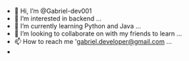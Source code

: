 - 👋 Hi, I’m @Gabriel-dev001
- 👀 I’m interested in backend ...
- 🌱 I’m currently learning Python and Java ...
- 💞️ I’m looking to collaborate on with my friends to learn ...
- 📫 How to reach me 'gabriel.developer@gmail.com  ...
- 
<!---
Gabriel-dev001/Gabriel-dev001 is a ✨ special ✨ repository because its `README.md` (this file) appears on your GitHub profile.
You can click the Preview link to take a look at your changes.
--->
